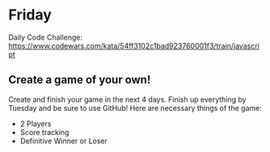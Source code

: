 # Friday

Daily Code Challenge: https://www.codewars.com/kata/54ff3102c1bad923760001f3/train/javascript

## Create a game of your own!

Create and finish your game in the next 4 days. Finish up everything by Tuesday and be sure to use GitHub! Here are necessary things of the game:

* 2 Players
* Score tracking
* Definitive Winner or Loser
